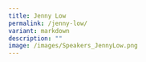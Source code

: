 ```yaml
---
title: Jenny Low
permalink: /jenny-low/
variant: markdown
description: ""
image: /images/Speakers_JennyLow.png
---
```

